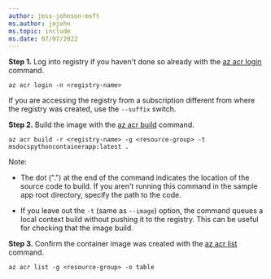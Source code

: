 ```yaml
---
author: jess-johnson-msft
ms.author: jejohn
ms.topic: include
ms.date: 07/07/2022
---
```



**Step 1.** Log into registry if you haven't done so already with the [az acr login](/cli/azure/acr#az-acr-login) command.

```azurecli
az acr login -n <registry-name>
```

If you are accessing the registry from a subscription different from where the registry was created, use the `--suffix` switch.

**Step 2.** Build the image with the [az acr build](/cli/azure/acr#az-acr-build) command.

```azurecli
az acr build -r <registry-name> -g <resource-group> -t msdocspythoncontainerapp:latest .
```

Note:

* The dot (".") at the end of the command indicates the location of the source code to build. If you aren't running this command in the sample app root directory, specify the path to the code.

* If you leave out the `-t` (same as `--image`) option, the command queues a local context build without pushing it to the registry. This can be useful for checking that the image build.

**Step 3.** Confirm the container image was created with the [az acr list](/cli/azure/acr#az-acr-list) command.

```azurecli
az acr list -g <resource-group> -o table
```


